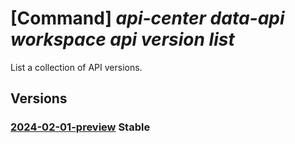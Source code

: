 # [Command] _api-center data-api workspace api version list_

List a collection of API versions.

## Versions

### [2024-02-01-preview](/Resources/data-plane/apicenter.dataapi/L3dvcmtzcGFjZXMve30vYXBpcy97fS92ZXJzaW9ucw==/2024-02-01-preview.xml) **Stable**

<!-- data-plane:apicenter.dataapi /workspaces/{}/apis/{}/versions 2024-02-01-preview -->

